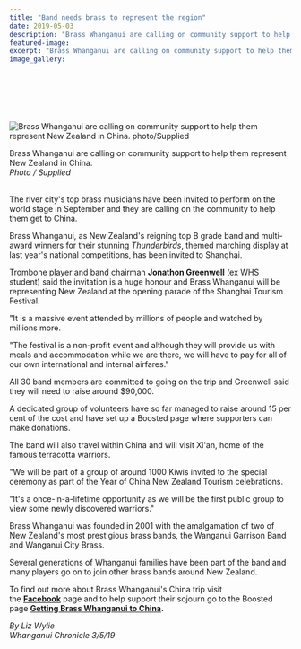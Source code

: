```yaml
---
title: "Band needs brass to represent the region"
date: 2019-05-03
description: "Brass Whanganui are calling on community support to help them represent New Zealand in China..."
featured-image: 
excerpt: "Brass Whanganui are calling on community support to help them represent New Zealand in China."
image_gallery:
    
    
    
    
    
---
```


<p><img src="https://www.nzherald.co.nz/resizer/MqnI63A4kZwRIomPreZDzKaW-vw=/620x349/smart/filters:quality(70)/arc-anglerfish-syd-prod-nzme.s3.amazonaws.com/public/2O3JFLUT3RH2XNYNYVQDBUXUL4.jpg" alt="Brass Whanganui are calling on community support to help them represent New Zealand in China. photo/Supplied" /></p>
<p>Brass Whanganui are calling on community support to help them represent New Zealand in China.&nbsp;<br /><em>Photo / Supplied</em></p>
<p><br />The river city's top brass musicians have been invited to perform on the world stage in September and they are calling on the community to help them get to China.</p>
<p>Brass Whanganui, as New Zealand's reigning top B grade band and multi-award winners for their stunning&nbsp;<em>Thunderbirds</em>, themed marching display at last year's national competitions, has been invited to Shanghai.</p>
<p>Trombone player and band chairman <strong>Jonathon Greenwell</strong> (ex WHS student) said the invitation is a huge honour and Brass Whanganui will be representing New Zealand at the opening parade of the Shanghai Tourism Festival.</p>
<p>"It is a massive event attended by millions of people and watched by millions more.</p>
<p>"The festival is a non-profit event and although they will provide us with meals and accommodation while we are there, we will have to pay for all of our own international and internal airfares."</p>
<p>All 30 band members are committed to going on the trip and Greenwell said they will need to raise around $90,000.</p>
<p>A dedicated group of volunteers have so far managed to raise around 15 per cent of the cost and have set up a Boosted page where supporters can make donations.</p>
<p>The band will also travel within China and will visit Xi'an, home of the famous terracotta warriors.</p>
<p>"We will be part of a group of around 1000 Kiwis invited to the special ceremony as part of the Year of China New Zealand Tourism celebrations.</p>
<p>"It's a once-in-a-lifetime opportunity as we will be the first public group to view some newly discovered warriors."</p>
<p>Brass Whanganui was founded in 2001 with the amalgamation of two of New Zealand's most prestigious brass bands, the Wanganui Garrison Band and Wanganui City Brass.</p>
<p>Several generations of Whanganui families have been part of the band and many players go on to join other brass bands around New Zealand.</p>
<p>To find out more about Brass Whanganui's China trip visit the&nbsp;<strong><a href="https://www.facebook.com/BrassWhanganui/" target="_blank">Facebook</a></strong>&nbsp;page and to help support their sojourn go to the Boosted page&nbsp;<strong><a href="https://www.boosted.org.nz/projects/getting-brass-whanganui-to-china?fbclid=IwAR3nrqikX9-4Is62Nvpp5KSJ7Ab7Z5REzauzUsD3AmapVFwCxkX4Qncwfo8" target="_blank">Getting Brass Whanganui to China</a>.</strong></p>
<p><em>By Liz Wylie</em><br /><em>Whanganui Chronicle 3/5/19</em></p>

